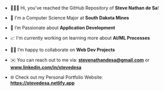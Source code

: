 - 🙋🏻‍♂️ Hi, you've reached the GitHub Repository of **Steve Nathan de Sa**!

- 🏫 I'm a Computer Science Major at **South Dakota Mines**

- 🤖 I’m Passionate about **Application Development**

- 📈 I'm currently working on learning more about **AI/ML Processes**

- 🤝🏻 I’m happy to collaborate on **Web Dev Projects**

- ✉️ You can reach out to me via: **stevenathandesa@gmail.com** or **www.linkedin.com/in/stevedesa**

- 🌐 Check out my Personal Portfolio Website: **https://stevedesa.netlify.app**

<p align="left">
</p>
